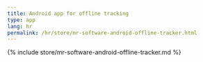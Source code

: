 ```yaml
---
title: Android app for offline tracking
type: app
lang: hr
permalink: /hr/store/mr-software-android-offline-tracker.html
---
```


{% include store/mr-software-android-offline-tracker.md %}
